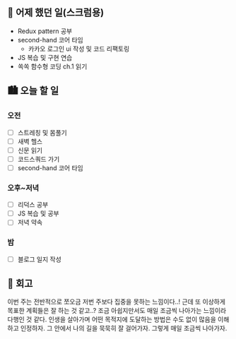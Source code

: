 ## 🌃 어제 했던 일(스크럼용)

- Redux pattern 공부
- second-hand 코어 타임
  - 카카오 로그인 ui 작성 및 코드 리팩토링
- JS 복습 및 구현 연습
- 쏙쏙 함수형 코딩 ch.1 읽기

## 🏙️ 오늘 할 일

### 오전

- [ ] 스트레칭 및 몸풀기
- [ ] 새벽 헬스
- [ ] 신문 읽기
- [ ] 코드스쿼드 가기
- [ ] second-hand 코어 타임

### 오후~저녁

- [ ] 리덕스 공부
- [ ] JS 복습 및 공부
- [ ] 저녁 약속

### 밤

- [ ] 블로그 일지 작성

## 🌆 회고

이번 주는 전반적으로 쪼오금 저번 주보다 집중을 못하는 느낌이다..! 근데 또 이상하게 목표한 계획들은 잘 하는 것 같고..? 조금 아쉽지만서도 매일 조금씩 나아가는 느낌이라 다행인 것 같다.
인생을 살아가며 어떤 목적지에 도달하는 방법은 수도 없이 많음을 이해하고 인정하자. 그 안에서 나의 길을 묵묵히 잘 걸어가자. 그렇게 매일 조금씩 나아가자.
